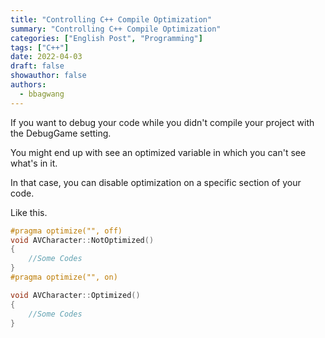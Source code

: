 ```yaml
---
title: "Controlling C++ Compile Optimization"
summary: "Controlling C++ Compile Optimization"
categories: ["English Post", "Programming"]
tags: ["C++"]
date: 2022-04-03
draft: false
showauthor: false
authors:
  - bbagwang
---
```


If you want to debug your code while you didn't compile your project with the DebugGame setting.

You might end up with see an optimized variable in which you can't see what's in it.

In that case, you can disable optimization on a specific section of your code.

Like this.

```cpp
#pragma optimize("", off)
void AVCharacter::NotOptimized()
{
	//Some Codes
}
#pragma optimize("", on)

void AVCharacter::Optimized()
{
	//Some Codes
}
```
